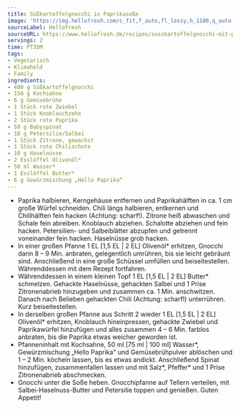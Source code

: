 ```yaml
---
title: Süßkartoffelgnocchi in Paprikasoße
image: 'https://img.hellofresh.com/c_fit,f_auto,fl_lossy,h_1100,q_auto,w_2600/hellofresh_s3/image/suszkartoffelgnocchi-mit-paprikasosze-salbei-butter-1112dbe6.jpg'
sourceLabel: Hellofresh
sourceURL: https://www.hellofresh.de/recipes/suszkartoffelgnocchi-mit-paprikasosze-salbei-butter-62d69eeb1d327699a805e249
servings: 2
time: PT35M
tags:
- Vegetarisch
- Klimaheld
- Family
ingredients:
- 400 g Süßkartoffelgnocchi
- 150 g Kochsahne
- 6 g Gemüsebrühe
- 1 Stück rote Zwiebel
- 1 Stück Knoblauchzehe
- 2 Stück rote Paprika
- 50 g Babyspinat
- 10 g Petersilie/Salbei
- 1 Stück Zitrone, gewachst
- 1 Stück rote Chilischote
- 10 g Haselnüsse
- 2 Esslöffel Olivenöl*
- 50 ml Wasser*
- 1 Esslöffel Butter*
- 6 g Gewürzmischung „Hello Paprika“
---
```


- Paprika halbieren, Kerngehäuse entfernen und Paprikahälften in ca. 1 cm große Würfel schneiden.  Chili längs halbieren, entkernen und Chilihälften fein hacken (Achtung: scharf!).  Zitrone heiß abwaschen und Schale fein abreiben.  Knoblauch abziehen. Schalotte abziehen und fein hacken.  Petersilien- und Salbeiblätter abzupfen und getrennt voneinander fein hacken.  Haselnüsse grob hacken.
- In einer großen Pfanne 1 EL [1,5 EL | 2 EL] Olivenöl\* erhitzen, Gnocchi darin 8 – 9 Min. anbraten, gelegentlich umrühren, bis sie leicht gebräunt sind. Anschließend in eine große Schüssel umfüllen und beiseitestellen.  Währenddessen mit dem Rezept fortfahren.
- Währenddessen in einem kleinen Topf 1 EL [1,5 EL | 2 EL]  Butter\* schmelzen.  Gehackte Haselnüsse, gehackten Salbei und 1 Prise Zitronenabrieb hinzugeben und zusammen ca. 1 Min. anschwitzen.  Danach nach Belieben gehackten Chili (Achtung: scharf!) unterrühren. Kurz beiseitestellen.
- In derselben großen Pfanne aus Schritt 2 wieder 1 EL [1,5 EL | 2 EL] Olivenöl\* erhitzen, Knoblauch hineinpressen, gehackte Zwiebel und Paprikawürfel hinzufügen und alles zusammen 4 – 6 Min. farblos anbraten, bis die Paprika etwas weicher geworden ist.
- Pfanneninhalt mit Kochsahne, 50 ml [75 ml | 100 ml] Wasser\*, Gewürzmischung „Hello Paprika" und Gemüsebrühpulver ablöschen und 1 – 2 Min. köcheln lassen, bis es etwas andickt.  Anschließend Spinat hinzufügen, zusammenfallen lassen und mit Salz\*, Pfeffer\* und 1 Prise Zitronenabrieb abschmecken.
- Gnocchi unter die Soße heben. Gnocchipfanne auf Tellern verteilen, mit Salbei-Haselnuss-Butter und Petersilie toppen und genießen.  Guten Appetit!
